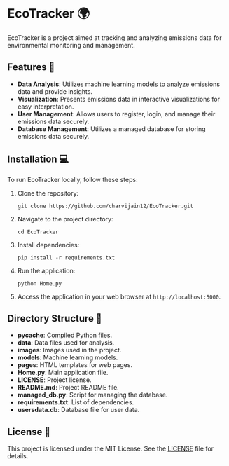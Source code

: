 # EcoTracker 🌍

EcoTracker is a project aimed at tracking and analyzing emissions data for environmental monitoring and management.

## Features 🚀

- **Data Analysis**: Utilizes machine learning models to analyze emissions data and provide insights.
- **Visualization**: Presents emissions data in interactive visualizations for easy interpretation.
- **User Management**: Allows users to register, login, and manage their emissions data securely.
- **Database Management**: Utilizes a managed database for storing emissions data securely.

## Installation 💻

To run EcoTracker locally, follow these steps:

1. Clone the repository:
   ```
   git clone https://github.com/charvijain12/EcoTracker.git
   ```

2. Navigate to the project directory:
   ```
   cd EcoTracker
   ```

3. Install dependencies:
   ```
   pip install -r requirements.txt
   ```

4. Run the application:
   ```
   python Home.py
   ```

5. Access the application in your web browser at `http://localhost:5000`.

## Directory Structure 📂

- **__pycache__**: Compiled Python files.
- **data**: Data files used for analysis.
- **images**: Images used in the project.
- **models**: Machine learning models.
- **pages**: HTML templates for web pages.
- **Home.py**: Main application file.
- **LICENSE**: Project license.
- **README.md**: Project README file.
- **managed_db.py**: Script for managing the database.
- **requirements.txt**: List of dependencies.
- **usersdata.db**: Database file for user data.

## License 📝

This project is licensed under the MIT License. See the [LICENSE](LICENSE) file for details.
